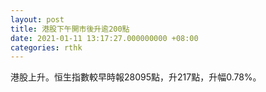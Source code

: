 ```yaml
---
layout: post
title: 港股下午開市後升逾200點
date: 2021-01-11 13:17:27.000000000 +08:00
categories: rthk
---
```


港股上升。恒生指數較早時報28095點，升217點，升幅0.78%。
